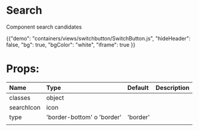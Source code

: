 # Search

<p class="description">Component search candidates</p>

{{"demo": "containers/views/switchbutton/SwitchButton.js", "hideHeader": false, "bg": true, "bgColor": "white", "iframe": true }}

<h1>
Props:
</h1>

| Name                               |      Type      |  Default | Description   |
|:-----------------------------------|:---------------|:---------|:-------------| 
|   classes        | object       |       |               |
|    searchIcon       |    icon    |       |               |
|     type      |   'border-bottom' o 'border'    |  'border'     |               |
|           |        |       |               |
	

